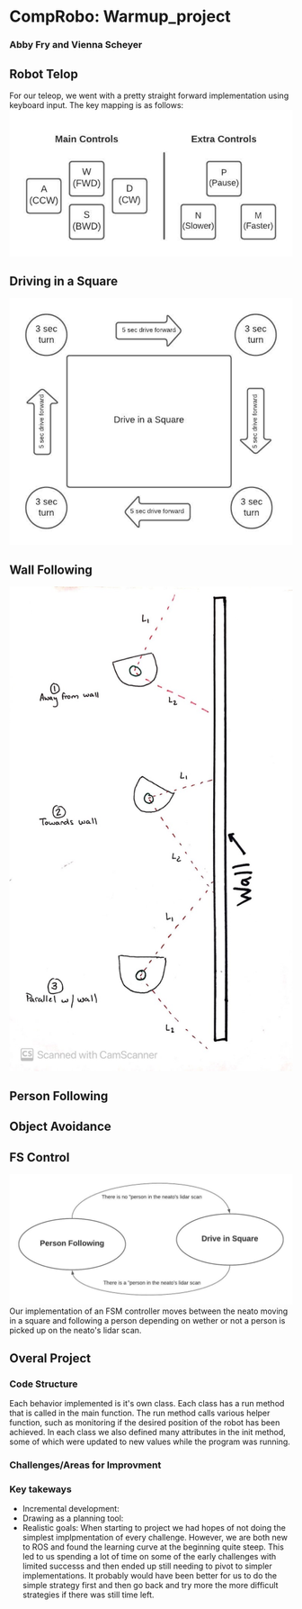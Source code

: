 # CompRobo: Warmup_project
### Abby Fry and Vienna Scheyer

## Robot Telop
For our teleop, we went with a pretty straight forward implementation using keyboard input. The key mapping is as follows:
![teleop](https://github.com/amfry/warmup_project/blob/master/images/teleop.jpeg)

## Driving in a Square
![Square](https://github.com/amfry/warmup_project/blob/master/images/Square.jpeg)
## Wall Following
![Wall States](https://github.com/amfry/warmup_project/blob/master/images/wall_follow_states.jpg)
## Person Following
## Object Avoidance
## FS Control
![Finite State Machine](https://github.com/amfry/warmup_project/blob/master/images/CompRobo_FSM.jpeg)
Our implementation of an FSM controller moves between the neato moving in a square and following a person depending on wether or not a person is picked up on the neato's lidar scan.
## Overal Project

### Code Structure
Each behavior implemented is it's own class.  Each class has a run method that is called in the main function. The run method calls various helper function, such as monitoring if the desired position of the robot has been achieved.  In each class we also defined many attributes in the init method, some of which were updated to new values while the program was running.
### Challenges/Areas for Improvment
### Key takeways
* Incremental development:
* Drawing as a planning tool:
* Realistic goals: When starting to project we had hopes of not doing the simplest implpmentation of every challenge.  However, we are both new to ROS and found the learning curve at the beginning quite steep. This led to us spending a lot of time on some of the early challenges with limited successs and then ended up still needing to pivot to simpler implementations.  It probably would have been better for us to do the simple strategy first and then go back and try more the more difficult strategies if there was still time left.

